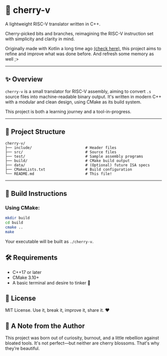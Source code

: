 # 🍒 cherry-v

A lightweight RISC-V translator written in C++.

Cherry-picked bits and branches, reimagining the RISC-V instruction set with simplicity and clarity in mind.

Originally made with Kotlin a long time ago [(check here)](), this project aims to refine and improve what was done before.
And refresh some memory as well ;>

---

## ✨ Overview

`cherry-v` is a small translator for RISC-V assembly, aiming to convert `.s` source files into machine-readable binary output. It's written in modern C++ with a modular and clean design, using CMake as its build system.

This project is both a learning journey and a tool-in-progress.

---

## 📁 Project Structure

```
cherry-v/
├── include/                        # Header files
├── src/                            # Source files
├── test/                           # Sample assembly programs
├── build/                          # CMake build output
├── data/                           # (Optional) future ISA specs
├── CMakeLists.txt                  # Build configuration
└── README.md                       # This file!
```

---

## 🚀 Build Instructions

### Using CMake:

```bash
mkdir build
cd build
cmake ..
make
```
Your executable will be built as `./cherry-v`.

## 🛠 Requirements
- C++17 or later
- CMake 3.10+
- A basic terminal and desire to tinker 🍃

## 📝 License
MIT License. Use it, break it, improve it, share it. ❤️

## 📜 A Note from the Author

This project was born out of curiosity, burnout, and a little rebellion against bloated tools.
It's not perfect—but neither are cherry blossoms. That's why they’re beautiful.